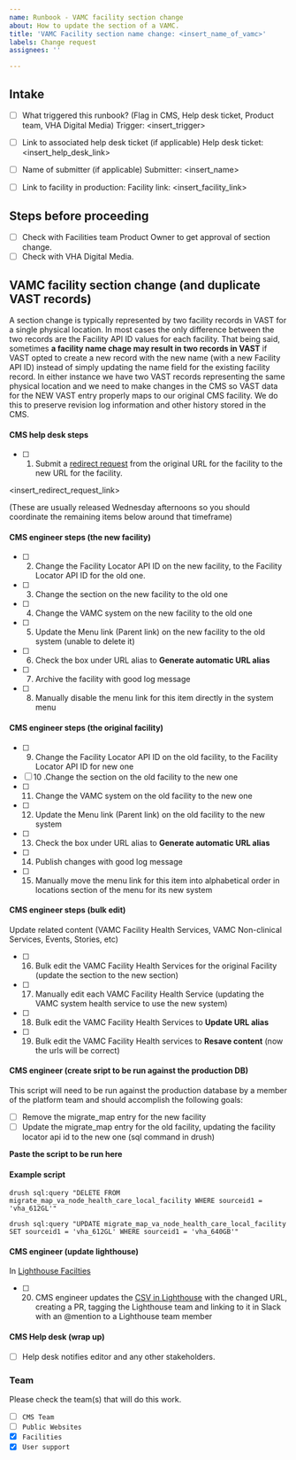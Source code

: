 ```yaml
---
name: Runbook - VAMC facility section change
about: How to update the section of a VAMC.
title: 'VAMC Facility section name change: <insert_name_of_vamc>'
labels: Change request
assignees: ''

---
```


## Intake
- [ ] What triggered this runbook? (Flag in CMS, Help desk ticket, Product team, VHA Digital Media)
Trigger: <insert_trigger>

- [ ] Link to associated help desk ticket (if applicable)
Help desk ticket: <insert_help_desk_link>

- [ ] Name of submitter (if applicable)
Submitter: <insert_name>

- [ ] Link to facility in production:
Facility link: <insert_facility_link>

## Steps before proceeding

- [ ] Check with Facilities team Product Owner to get approval of section change.
- [ ] Check with VHA Digital Media.

## VAMC facility section change (and duplicate VAST records)

A section change is typically represented by two facility records in VAST for a single physical location. In most cases the only difference between the two records are the Facility API ID values for each facility. That being said, sometimes **a facility name chage may result in two records in VAST** if VAST opted to create a new record with the new name (with a new Facility API ID) instead of simply updating the name field for the existing facility record. In either instance we have two VAST records representing the same physical location and we need to make changes in the CMS so VAST data for the NEW VAST entry properly maps to our original CMS facility. We do this to preserve revision log information and other history stored in the CMS.

#### CMS help desk steps
- [ ] 1. Submit a [redirect request](https://github.com/department-of-veterans-affairs/va.gov-cms/issues/new?assignees=&labels=Redirect+request&template=redirect-request-facility-url.md&title=Redirect+Request+for%3A+%3Cinsert+facility+name%3E) from the original URL for the facility to the new URL for the facility.

<insert_redirect_request_link>

(These are usually released Wednesday afternoons so you should coordinate the remaining items below around that timeframe)

#### CMS engineer steps (the new facility)
- [ ] 2. Change the Facility Locator API ID on the new facility, to the Facility Locator API ID for the old one.
- [ ] 3. Change the section on the new facility to the old one
- [ ] 4. Change the VAMC system on the new facility to the old one
- [ ] 5. Update the Menu link (Parent link) on the new facility to the old system (unable to delete it)
- [ ] 6. Check the box under URL alias to **Generate automatic URL alias**
- [ ] 7. Archive the facility with good log message
- [ ] 8. Manually disable the menu link for this item directly in the system menu

#### CMS engineer steps (the original facility)
- [ ] 9. Change the Facility Locator API ID on the old facility, to the Facility Locator API ID for new one
- [ ] 10 .Change the section on the old facility to the new one
- [ ] 11. Change the VAMC system on the old facility to the new one
- [ ] 12. Update the Menu link (Parent link) on the old facility to the new system
- [ ] 13. Check the box under URL alias to **Generate automatic URL alias**
- [ ] 14. Publish changes with good log message
- [ ] 15. Manually move the menu link for this item into alphabetical order in locations section of the menu for its new system

#### CMS engineer steps (bulk edit)
Update related content (VAMC Facility Health Services, VAMC Non-clinical Services, Events, Stories, etc)
- [ ] 16. Bulk edit the VAMC Facility Health Services for the original Facility (update the section to the new section)
- [ ] 17. Manually edit each VAMC Facility Health Service (updating the VAMC system health service to use the new system)
- [ ] 18. Bulk edit the VAMC Facility Health Services to **Update URL alias**
- [ ] 19. Bulk edit the VAMC Facility Health services to **Resave content** (now the urls will be correct)

#### CMS engineer (create sript to be run against the production DB)

This script will need to be run against the production database by a member of the platform team and should accomplish the following goals:

- [ ] Remove the migrate_map entry for the new facility
- [ ] Update the migrate_map entry for the old facility, updating the facility locator api id to the new one (sql command in drush)

**Paste the script to be run here**

#### Example script
```
drush sql:query "DELETE FROM migrate_map_va_node_health_care_local_facility WHERE sourceid1 = 'vha_612GL'"

drush sql:query "UPDATE migrate_map_va_node_health_care_local_facility SET sourceid1 = 'vha_612GL' WHERE sourceid1 = 'vha_640GB'"
```

#### CMS engineer (update lighthouse)
In [Lighthouse Facilties](https://github.com/department-of-veterans-affairs/lighthouse-facilities)
- [ ] 20. CMS engineer updates the [CSV in Lighthouse](https://github.com/department-of-veterans-affairs/lighthouse-facilities/blob/master/facilities/src/main/resources/websites.csv) with the changed URL, creating a PR, tagging the Lighthouse team and linking to it in Slack with an @mention to a Lighthouse team member 

#### CMS Help desk (wrap up)
- [ ] Help desk notifies editor and any other stakeholders.

### Team
Please check the team(s) that will do this work.

- [ ] `CMS Team`
- [ ] `Public Websites`
- [x] `Facilities`
- [x] `User support`

